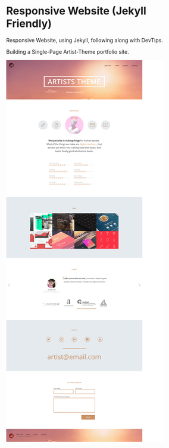 Responsive Website (Jekyll Friendly)
===================

Responsive Website, using Jekyll, following along with DevTips.

Building a Single-Page Artist-Theme portfolio site.

![Artist Theme](screenshots/thumbnail.png "Artist Theme Full Page View")
